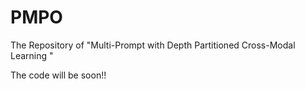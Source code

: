 # PMPO
The Repository of "Multi-Prompt with Depth Partitioned Cross-Modal Learning "

The code will be soon!!
